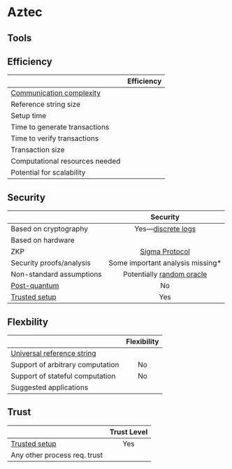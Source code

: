 # Aztec

## Tools

## Efficiency

|                           |           Efficiency         |
| ------------------------- | :--------------------------: |
| [Communication complexity](https://en.wikipedia.org/wiki/Communication_complexity)  |                              |
| Reference string size     |                            |
| Setup time                |                              |
| Time to generate transactions |                             |
| Time to verify transactions   |                             |
| Transaction size          |                            |
| Computational resources needed |                            |
| Potential for scalability      |                         |

## Security

|                           | Security                  |
| ------------------------- | :--------------------------: |
| Based on cryptography                 |       Yes&mdash;[discrete logs](https://en.wikipedia.org/wiki/Discrete_logarithm)                   |
| Based on hardware                 |                             |
| ZKP                       |    [Sigma Protocol](https://en.wikipedia.org/wiki/Proof_of_knowledge#Sigma_protocols)    |
| Security proofs/analysis                  |        Some important analysis missing*                    |
| Non-standard assumptions                 |       Potentially [random oracle](https://en.wikipedia.org/wiki/Random_oracle)                       |
| [Post-quantum](https://en.wikipedia.org/wiki/Post-quantum_cryptography)               |      No                     |
| [Trusted setup](https://zcoin.io/ufaqs/what-is-trusted-setup/)                |         Yes                 |

## Flexbility

|                           | Flexibility                 |
| ------------------------- | :--------------------------: |
| [Universal reference string](https://docs.zkproof.org/assets/docs/reference-v0.2.pdf)                 |                              |
| Support of arbitrary computation                |           No                 |
| Support of stateful computation                 |        No                |
| Suggested applications                 |                             |


## Trust

|                           | Trust Level                  |
| ------------------------- | :--------------------------: |
| [Trusted setup](https://zcoin.io/ufaqs/what-is-trusted-setup/)               |       Yes                 |
| Any other process req. trust               |                              |

